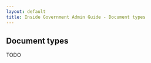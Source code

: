 ```yaml
---
layout: default
title: Inside Government Admin Guide - Document types
---
```


## Document types

TODO